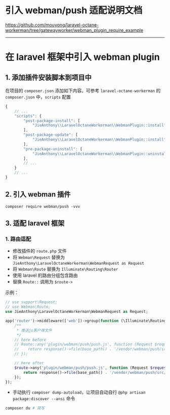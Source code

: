 # 引入 webman/push 适配说明文档

https://github.com/mouyong/laravel-octane-workerman/tree/gatewayworker/webman_plugin_require_example

-------

# 在 laravel 框架中引入 webman plugin

## 1. 添加插件安装脚本到项目中

在项目的 `composer.json` 添加如下内容。可参考 `laravel-octane-workerman` 的 `composer.json` 中，`scripts` 配置

```js
{
    // ...
    "scripts": {
        "post-package-install": [
            "JieAnthony\\LaravelOctaneWorkerman\\WebmanPlugin::install"
        ],
        "post-package-update": [
            "JieAnthony\\LaravelOctaneWorkerman\\WebmanPlugin::install"
        ],
        "pre-package-uninstall": [
            "JieAnthony\\LaravelOctaneWorkerman\\WebmanPlugin::uninstall"
        ],
        // ...
    }
    // ...
}
```

## 2. 引入 webman 插件

```
composer require webman/push -vvv
```

## 3. 适配 laravel 框架

### 1. 路由适配

- 修改插件的 `route.php` 文件
- 将 `Webman\Request` 替换为 `JieAnthony\LaravelOctaneWorkerman\WebmanRequest as Request`
- 将 `Webman\Route` 替换为 `Illuminate\Routing\Router`
- 使用 laravel 的路由分组包含路由
- 替换 `Route::` 调用为 `$route->`

示例：
```php
// use support\Request;
// use Webman\Route;
use JieAnthony\LaravelOctaneWorkerman\WebmanRequest as Request;

app('router')->middleware(['web'])->group(function (\Illuminate\Routing\Router $route) {
    /**
     * 推送js客户端文件
     */
    // here before
    // Route::any('plugin/webman/push/push.js', function (Request $request) {
    //    return response()->file(base_path() . '/vendor/webman/push/src/push.js');
    // });

    // here after
    $route->any('plugin/webman/push/push.js', function (Request $request) {
        return response()->file(base_path() . '/vendor/webman/push/src/push.js');
    });
});
```
- 手动执行 `composer dump-autoload`，让项目自动自行 `@php artisan package:discover --ansi` 命令
```bash
composer du # 简写
````
